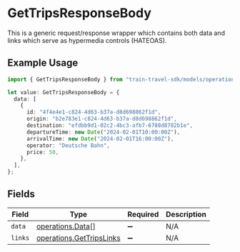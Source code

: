# GetTripsResponseBody

This is a generic request/response wrapper which contains both data and links which serve as hypermedia controls (HATEOAS).

## Example Usage

```typescript
import { GetTripsResponseBody } from "train-travel-sdk/models/operations";

let value: GetTripsResponseBody = {
  data: [
    {
      id: "4f4e4e1-c824-4d63-b37a-d8d698862f1d",
      origin: "b2e783e1-c824-4d63-b37a-d8d698862f1d",
      destination: "efdbb9d1-02c2-4bc3-afb7-6788d8782b1e",
      departureTime: new Date("2024-02-01T10:00:00Z"),
      arrivalTime: new Date("2024-02-01T16:00:00Z"),
      operator: "Deutsche Bahn",
      price: 50,
    },
  ],
};
```

## Fields

| Field                                                                | Type                                                                 | Required                                                             | Description                                                          |
| -------------------------------------------------------------------- | -------------------------------------------------------------------- | -------------------------------------------------------------------- | -------------------------------------------------------------------- |
| `data`                                                               | [operations.Data](../../models/operations/data.md)[]                 | :heavy_minus_sign:                                                   | N/A                                                                  |
| `links`                                                              | [operations.GetTripsLinks](../../models/operations/gettripslinks.md) | :heavy_minus_sign:                                                   | N/A                                                                  |